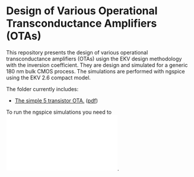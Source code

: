 # Design of Various Operational Transconductance Amplifiers (OTAs)

This repository presents the design of various operational transconductance amplifiers (OTAs) usign the EKV design methodology with the inversion coefficient. They are design and simulated for a generic 180 nm bulk CMOS process. The simulations are performed with ngspice using the EKV 2.6 compact model.

The folder currently includes:
* [The simple 5 transistor OTA.](/Amplifiers/OTAs/Simple%20OTA/) ([pdf](/Amplifiers/OTAs/Simple%20OTA/Simple_OTA.pdf))

To run the ngspice simulations you need to ![install ngspice](/ngspice_installation.md).
